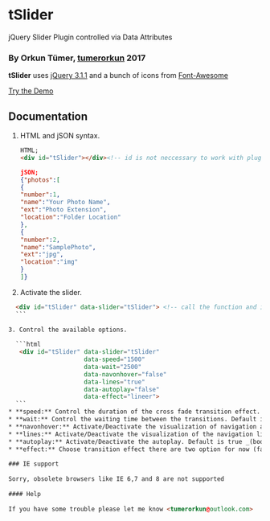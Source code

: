 # tSlider
jQuery Slider Plugin controlled via Data Attributes

### By Orkun Tümer, [tumerorkun](http://tumerorkun.com/) 2017

**tSlider** uses [jQuery 3.1.1](https://ajax.googleapis.com/ajax/libs/jquery/3.1.1/jquery.min.js "jQuery") and a bunch of icons from [Font-Awesome](https://use.fontawesome.com/a0eb305f86.js "Font Awesome")

[Try the Demo](http://www.tumerorkun.com/tSlider/ "Demo")

## Documentation

1. HTML and jSON syntax.
	
	  ```html
    HTML;
      <div id="tSlider"></div><!-- id is not neccessary to work with plugin, it is neccessary for style.css -->
	  ```
	  ```json
    jSON;
      {"photos":[
      {
      "number":1,
      "name":"Your Photo Name",
      "ext":"Photo Extension",
      "location":"Folder Location"
      },
      {
      "number":2,
      "name":"SamplePhoto",
      "ext":"jpg",
      "location":"img"
      }
      ]}
	  ```
	    
2. Activate the slider.
	
  ```html		
    <div id="tSlider" data-slider="tSlider"> <!-- call the function and initialize the tSlider -->
	```
		
3. Control the available options.
	
	```html		
     <div id="tSlider" data-slider="tSlider" 
                       data-speed="1500" 
                       data-wait="2500" 
                       data-navonhover="false" 
                       data-lines="true"
                       data-autoplay="false"
                       data-effect="lineer"> 
	```
  * **speed:** Control the duration of the cross fade transition effect. Default is 1000 _(in milliseconds)_
  * **wait:** Control the waiting time between the transitions. Default is 2000 _(in milliseconds)_
  * **navonhover:** Activate/Deactivate the visualization of navigation arrows. Default is false _(bool)_
  * **lines:** Activate/Deactivate the visualization of the navigation lines. Default is true _(bool)_
  * **autoplay:** Activate/Deactivate the autoplay. Default is true _(bool)_
  * **effect:** Choose transition effect there are two option for now (fade and lineer). Default is fade
	
### IE support
	
Sorry, obsolete browsers like IE 6,7 and 8 are not supported
	
#### Help
	
If you have some trouble please let me know <tumerorkun@outlook.com>
